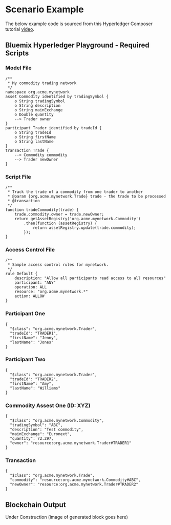 # Scenario Example

The below example code is sourced from this Hyperledger Composer tutorial [video](https://www.youtube.com/watch?v=swliX9LFerk&index=4&list=PLPvBhzuLKEjXtCtCbidSmBHSayXdZAvBf).

## Bluemix Hyperledger Playground - Required Scripts

### Model File
```
/**
 * My commodity trading network
 */
namespace org.acme.mynetwork
asset Commodity identified by tradingSymbol {
    o String tradingSymbol
    o String description
    o String mainExchange
    o Double quantity
    --> Trader owner
}
participant Trader identified by tradeId {
    o String tradeId
    o String firstName
    o String lastName
}
transaction Trade {
    --> Commodity commodity
    --> Trader newOwner
} 
```

### Script File
```
/**
 * Track the trade of a commodity from one trader to another
 * @param {org.acme.mynetwork.Trade} trade - the trade to be processed
 * @transaction
 */
function tradeCommodity(trade) {
    trade.commodity.owner = trade.newOwner;
    return getAssetRegistry('org.acme.mynetwork.Commodity')
        .then(function (assetRegistry) {
            return assetRegistry.update(trade.commodity);
        });
}
```
### Access Control File
```
/**
 * Sample access control rules for mynetwork.
 */
rule Default {
    description: "Allow all participants read access to all resources"
    participant: "ANY"
    operation: ALL
    resource: "org.acme.mynetwork.*"
    action: ALLOW
}
```

### Participant One
```
{
  "$class": "org.acme.mynetwork.Trader",
  "tradeId": "TRADER1",
  "firstName": "Jenny",
  "lastName": "Jones"
} 
```
### Participant Two
```
{
  "$class": "org.acme.mynetwork.Trader",
  "tradeId": "TRADER2",
  "firstName": "Amy",
  "lastName": "Williams"
}
```
### Commodity Assest One (ID: XYZ)
```
{
  "$class": "org.acme.mynetwork.Commodity",
  "tradingSymbol": "ABC",
  "description": "Test commodity",
  "mainExchange": "Euronext",
  "quantity": 72.297,
  "owner": "resource:org.acme.mynetwork.Trader#TRADER1"
}
```

### Transaction
```
{
  "$class": "org.acme.mynetwork.Trade",
  "commodity": "resource:org.acme.mynetwork.Commodity#ABC",
  "newOwner": "resource:org.acme.mynetwork.Trader#TRADER2"
}
```

## Blockchain Output

Under Construction (image of generated block goes here)
